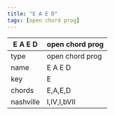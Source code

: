 ```yaml
---
title: "E A E D"
tags: [open chord prog]
---
```


|E A E D|open chord prog|
|---|---|
|type|open chord prog|
|name|E A E D|
|key|E|
|chords|E,A,E,D|
|nashville|I,IV,I,bVII|
